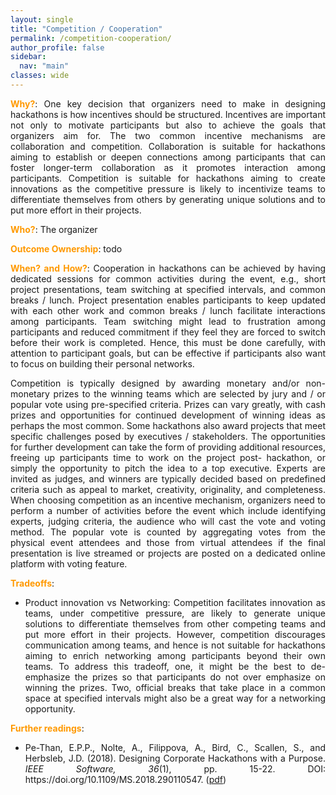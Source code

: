 ```yaml
---
layout: single
title: "Competition / Cooperation"
permalink: /competition-cooperation/
author_profile: false
sidebar:
  nav: "main"
classes: wide
---
```

<style>
  p { text-align:justify; }
  b { color: #FF9900; }
  li { text-align:justify; }
</style>
<p><b>Why?</b>: One key decision that organizers need to make in designing hackathons is how incentives should be structured. Incentives are important not only to motivate participants but also to achieve the goals that organizers aim for. The two common incentive mechanisms are collaboration and competition. Collaboration is suitable for hackathons aiming to establish or deepen connections among participants that can foster longer-term collaboration as it promotes interaction among participants. Competition is suitable for hackathons aiming to create innovations as the competitive pressure is likely to incentivize teams to differentiate themselves from others by generating unique solutions and to put more effort in their projects.</p>
<p><b>Who?</b>: The organizer</p>
<p><b>Outcome Ownership</b>: todo</p>
<p><b>When? and How?</b>: Cooperation in hackathons can be achieved by having dedicated sessions for common activities during the event, e.g., short project presentations, team switching at specified intervals, and common breaks / lunch. Project presentation enables participants to keep updated with each other work and common breaks / lunch facilitate interactions among participants. Team switching might lead to frustration among participants and reduced commitment if they feel they are forced to switch before their work is completed. Hence, this must be done carefully, with attention to participant goals, but can be effective if participants also want to focus on building their personal networks.</p>
<p>Competition is typically designed by awarding monetary and/or non-monetary prizes to the winning teams which are selected by jury and / or popular vote using pre-specified criteria. Prizes can vary greatly, with cash prizes and opportunities for continued development of winning ideas as perhaps the most common. Some hackathons also award projects that meet specific challenges posed by executives / stakeholders. The opportunities for further development can take the form of providing additional resources, freeing up participants time to work on the project post- hackathon, or simply the opportunity to pitch the idea to a top executive. Experts are invited as judges, and winners are typically decided based on predefined criteria such as appeal to market, creativity, originality, and completeness. When choosing competition as an incentive mechanism, organizers need to perform a number of activities before the event which include identifying experts, judging criteria, the audience who will cast the vote and voting method. The popular vote is counted by aggregating votes from the physical event attendees and those from virtual attendees if the final presentation is live streamed or projects are posted on a dedicated online platform with voting feature.</p>
<p><b>Tradeoffs</b>:<ul><li>Product innovation vs Networking: Competition facilitates innovation as teams, under competitive pressure, are likely to generate unique solutions to differentiate themselves from other competing teams and put more effort in their projects. However, competition discourages communication among teams, and hence is not suitable for hackathons aiming to enrich networking among participants beyond their own teams. To address this tradeoff, one, it might be the best to de-emphasize the prizes so that participants do not over emphasize on winning the prizes. Two, official breaks that take place in a common space at specified intervals might also be a great way for a networking opportunity.</li></ul></p>
<p><b>Further readings</b>:<ul><li>Pe-Than, E.P.P., Nolte, A., Filippova, A., Bird, C., Scallen, S., and Herbsleb, J.D. (2018). Designing Corporate Hackathons with a Purpose. <i>IEEE Software, 36</i>(1), pp. 15-22. DOI: https://doi.org/10.1109/MS.2018.290110547. (<a href="https://eipapa.github.io/hackathon-planning-kit/files/Pethan-IEEESW-2018.pdf">pdf</a>)</li></ul></p>

